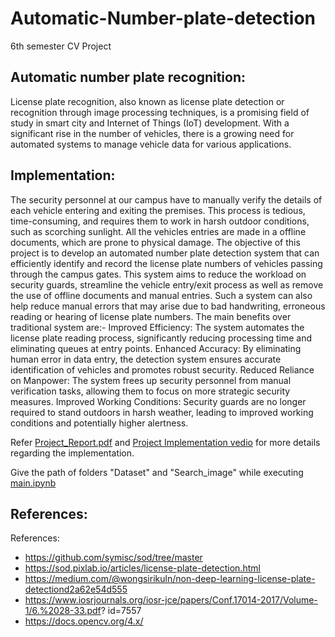 # Automatic-Number-plate-detection
6th semester CV Project

## Automatic number plate recognition:
License plate recognition, also known as license plate detection or recognition through image processing techniques, is a promising field of study in smart city and Internet of Things (IoT) development. With a significant rise in the number of vehicles, there is a growing need for automated systems to manage vehicle data for various applications.


## Implementation: 
The security personnel at our campus have to manually verify the details of each vehicle
entering and exiting the premises. This process is tedious, time-consuming, and requires
them to work in harsh outdoor conditions, such as scorching sunlight. All the vehicles entries
are made in a offline documents, which are prone to physical damage. The objective of this
project is to develop an automated number plate detection system that can efficiently
identify and record the license plate numbers of vehicles passing through the campus gates.
This system aims to reduce the workload on security guards, streamline the vehicle
entry/exit process as well as remove the use of offline documents and manual entries. Such
a system can also help reduce manual errors that may arise due to bad handwriting,
erroneous reading or hearing of license plate numbers.
The main benefits over traditional system are:-
Improved Efficiency: The system automates the license plate reading process,
significantly reducing processing time and eliminating queues at entry points.
Enhanced Accuracy: By eliminating human error in data entry, the detection system
ensures accurate identification of vehicles and promotes robust security.
Reduced Reliance on Manpower: The system frees up security personnel from manual
verification tasks, allowing them to focus on more strategic security measures.
Improved Working Conditions: Security guards are no longer required to stand
outdoors in harsh weather, leading to improved working conditions and potentially
higher alertness.

Refer [Project_Report.pdf](B21CS034_B21CS014_B21CS036.pdf) and [Project Implementation vedio](https://drive.google.com/file/d/1M0iOA1-8Fd7X8GIJI1S8sztNUgw_u0Y6/view?usp=sharing)  for more details regarding the implementation. 

Give the path of folders "Dataset" and "Search_image" while executing [main.ipynb](main.ipynb)
## References:
References:
* https://github.com/symisc/sod/tree/master
* https://sod.pixlab.io/articles/license-plate-detection.html
* https://medium.com/@wongsirikuln/non-deep-learning-license-plate-detectiond2a62e54d555
* https://www.iosrjournals.org/iosr-jce/papers/Conf.17014-2017/Volume-1/6.%2028-33.pdf?
id=7557
* https://docs.opencv.org/4.x/

